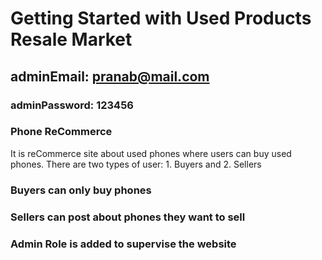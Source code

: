 # Getting Started with Used Products Resale Market

## adminEmail: pranab@mail.com


### adminPassword: 123456


### Phone ReCommerce

It is reCommerce site about used phones where users can buy used phones.
There are two types of user: 1. Buyers and 2. Sellers
### Buyers can only buy phones
### Sellers can post about phones they want to sell
### Admin Role is added to supervise the website

